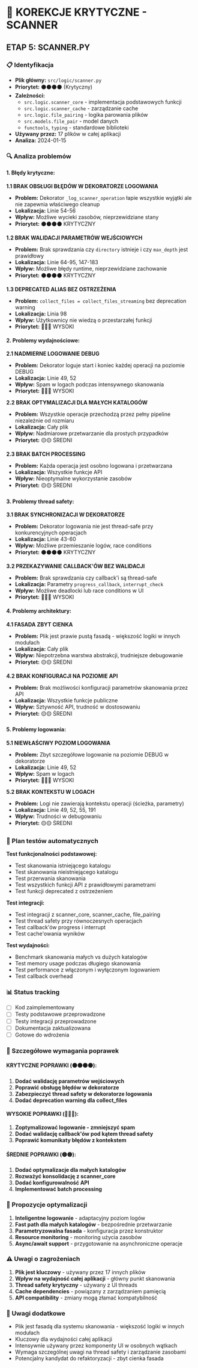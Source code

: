 # 🔧 KOREKCJE KRYTYCZNE - SCANNER

## ETAP 5: SCANNER.PY

### 📋 Identyfikacja
- **Plik główny:** `src/logic/scanner.py`
- **Priorytet:** ⚫⚫⚫⚫ (Krytyczny)
- **Zależności:** 
  - `src.logic.scanner_core` - implementacja podstawowych funkcji
  - `src.logic.scanner_cache` - zarządzanie cache
  - `src.logic.file_pairing` - logika parowania plików
  - `src.models.file_pair` - model danych
  - `functools`, `typing` - standardowe biblioteki
- **Używany przez:** 17 plików w całej aplikacji
- **Analiza:** 2024-01-15

### 🔍 Analiza problemów

#### 1. **Błędy krytyczne:**

**1.1 BRAK OBSŁUGI BŁĘDÓW W DEKORATORZE LOGOWANIA**
- **Problem:** Dekorator `_log_scanner_operation` łapie wszystkie wyjątki ale nie zapewnia właściwego cleanup
- **Lokalizacja:** Linie 54-56
- **Wpływ:** Możliwe wycieki zasobów, nieprzewidziane stany
- **Priorytet:** ⚫⚫⚫⚫ KRYTYCZNY

**1.2 BRAK WALIDACJI PARAMETRÓW WEJŚCIOWYCH**
- **Problem:** Brak sprawdzania czy `directory` istnieje i czy `max_depth` jest prawidłowy
- **Lokalizacja:** Linie 64-95, 147-183
- **Wpływ:** Możliwe błędy runtime, nieprzewidziane zachowanie
- **Priorytet:** ⚫⚫⚫⚫ KRYTYCZNY

**1.3 DEPRECATED ALIAS BEZ OSTRZEŻENIA**
- **Problem:** `collect_files = collect_files_streaming` bez deprecation warning
- **Lokalizacja:** Linia 98
- **Wpływ:** Użytkownicy nie wiedzą o przestarzałej funkcji
- **Priorytet:** 🔴🔴🔴 WYSOKI

#### 2. **Problemy wydajnościowe:**

**2.1 NADMIERNE LOGOWANIE DEBUG**
- **Problem:** Dekorator loguje start i koniec każdej operacji na poziomie DEBUG
- **Lokalizacja:** Linie 49, 52
- **Wpływ:** Spam w logach podczas intensywnego skanowania
- **Priorytet:** 🔴🔴🔴 WYSOKI

**2.2 BRAK OPTYMALIZACJI DLA MAŁYCH KATALOGÓW**
- **Problem:** Wszystkie operacje przechodzą przez pełny pipeline niezależnie od rozmiaru
- **Lokalizacja:** Cały plik
- **Wpływ:** Nadmiarowe przetwarzanie dla prostych przypadków
- **Priorytet:** 🟡🟡 ŚREDNI

**2.3 BRAK BATCH PROCESSING**
- **Problem:** Każda operacja jest osobno logowana i przetwarzana
- **Lokalizacja:** Wszystkie funkcje API
- **Wpływ:** Nieoptymalne wykorzystanie zasobów
- **Priorytet:** 🟡🟡 ŚREDNI

#### 3. **Problemy thread safety:**

**3.1 BRAK SYNCHRONIZACJI W DEKORATORZE**
- **Problem:** Dekorator logowania nie jest thread-safe przy konkurencyjnych operacjach
- **Lokalizacja:** Linie 43-60
- **Wpływ:** Możliwe przemieszanie logów, race conditions
- **Priorytet:** ⚫⚫⚫⚫ KRYTYCZNY

**3.2 PRZEKAZYWANIE CALLBACK'ÓW BEZ WALIDACJI**
- **Problem:** Brak sprawdzania czy callback'i są thread-safe
- **Lokalizacja:** Parametry `progress_callback`, `interrupt_check`
- **Wpływ:** Możliwe deadlocki lub race conditions w UI
- **Priorytet:** 🔴🔴🔴 WYSOKI

#### 4. **Problemy architektury:**

**4.1 FASADA ZBYT CIENKA**
- **Problem:** Plik jest prawie pustą fasadą - większość logiki w innych modułach
- **Lokalizacja:** Cały plik
- **Wpływ:** Niepotrzebna warstwa abstrakcji, trudniejsze debugowanie
- **Priorytet:** 🟡🟡 ŚREDNI

**4.2 BRAK KONFIGURACJI NA POZIOMIE API**
- **Problem:** Brak możliwości konfiguracji parametrów skanowania przez API
- **Lokalizacja:** Wszystkie funkcje publiczne
- **Wpływ:** Sztywność API, trudność w dostosowaniu
- **Priorytet:** 🟡🟡 ŚREDNI

#### 5. **Problemy logowania:**

**5.1 NIEWŁAŚCIWY POZIOM LOGOWANIA**
- **Problem:** Zbyt szczegółowe logowanie na poziomie DEBUG w dekoratorze
- **Lokalizacja:** Linie 49, 52
- **Wpływ:** Spam w logach
- **Priorytet:** 🔴🔴🔴 WYSOKI

**5.2 BRAK KONTEKSTU W LOGACH**
- **Problem:** Logi nie zawierają kontekstu operacji (ścieżka, parametry)
- **Lokalizacja:** Linie 49, 52, 55, 191
- **Wpływ:** Trudności w debugowaniu
- **Priorytet:** 🟡🟡 ŚREDNI

### 🧪 Plan testów automatycznych

**Test funkcjonalności podstawowej:**
- Test skanowania istniejącego katalogu
- Test skanowania nieistniejącego katalogu
- Test przerwania skanowania
- Test wszystkich funkcji API z prawidłowymi parametrami
- Test funkcji deprecated z ostrzeżeniem

**Test integracji:**
- Test integracji z scanner_core, scanner_cache, file_pairing
- Test thread safety przy równoczesnych operacjach
- Test callback'ów progress i interrupt
- Test cache'owania wyników

**Test wydajności:**
- Benchmark skanowania małych vs dużych katalogów
- Test memory usage podczas długiego skanowania
- Test performance z włączonym i wyłączonym logowaniem
- Test callback overhead

### 📊 Status tracking
- [ ] Kod zaimplementowany
- [ ] Testy podstawowe przeprowadzone
- [ ] Testy integracji przeprowadzone
- [ ] Dokumentacja zaktualizowana
- [ ] Gotowe do wdrożenia

### 🎯 Szczegółowe wymagania poprawek

#### **KRYTYCZNE POPRAWKI (⚫⚫⚫⚫):**

1. **Dodać walidację parametrów wejściowych**
2. **Poprawić obsługę błędów w dekoratorze**
3. **Zabezpieczyć thread safety w dekoratorze logowania**
4. **Dodać deprecation warning dla collect_files**

#### **WYSOKIE POPRAWKI (🔴🔴🔴):**

1. **Zoptymalizować logowanie - zmniejszyć spam**
2. **Dodać walidację callback'ów pod kątem thread safety**
3. **Poprawić komunikaty błędów z kontekstem**

#### **ŚREDNIE POPRAWKI (🟡🟡):**

1. **Dodać optymalizacje dla małych katalogów**
2. **Rozważyć konsolidację z scanner_core**
3. **Dodać konfigurowalność API**
4. **Implementować batch processing**

### 🔧 Propozycje optymalizacji

1. **Inteligentne logowanie** - adaptacyjny poziom logów
2. **Fast path dla małych katalogów** - bezpośrednie przetwarzanie
3. **Parametryzowalna fasada** - konfiguracja przez konstruktor
4. **Resource monitoring** - monitoring użycia zasobów
5. **Async/await support** - przygotowanie na asynchroniczne operacje

### ⚠️ Uwagi o zagrożeniach

1. **Plik jest kluczowy** - używany przez 17 innych plików
2. **Wpływ na wydajność całej aplikacji** - główny punkt skanowania
3. **Thread safety krytyczny** - używany z UI threads
4. **Cache dependencies** - powiązany z zarządzaniem pamięcią
5. **API compatibility** - zmiany mogą złamać kompatybilność

### 📝 Uwagi dodatkowe

- Plik jest fasadą dla systemu skanowania - większość logiki w innych modułach
- Kluczowy dla wydajności całej aplikacji
- Intensywnie używany przez komponenty UI w osobnych wątkach
- Wymaga szczególnej uwagi na thread safety i zarządzanie zasobami
- Potencjalny kandydat do refaktoryzacji - zbyt cienka fasada